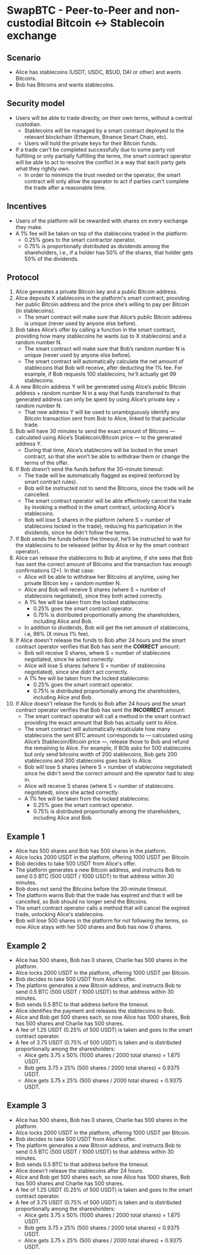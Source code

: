 # SwapBTC - Peer-to-Peer and non-custodial Bitcoin <-> Stablecoin exchange

## Scenario
* Alice has stablecoins (USDT, USDC, BSUD, DAI or other) and wants Bitcoins.
* Bob has Bitcoins and wants stablecoins.

## Security model
* Users will be able to trade directly, on their own terms, without a central custodian.
  - Stablecoins will be managed by a smart contract deployed to the relevant blockchain (Ethereum, Binance Smart Chain, etc).
  - Users will hold the private keys for their Bitcoin funds.
* If a trade can't be completed successfully due to some party not fulfilling or only partially fulfilling the terms, the smart contract operator will be able to act to resolve the conflict in a way that each party gets what they rightly own.
  - In order to minimize the trust needed on the operator, the smart contract will only allow the operator to act if parties can't complete the trade after a reasonable time.

## Incentives
* Users of the platform will be rewarded with shares on every exchange they make.
* A 1% fee will be taken on top of the stablecoins traded in the platform:
    - 0.25% goes to the smart contractor operator.
    - 0.75% is proportionally distributed as dividends among the shareholders, i.e., if a holder has 50% of the shares, that holder gets 50% of the dividends.

## Protocol
 1. Alice generates a private Bitcoin key and a public Bitcoin address.
 2. Alice deposits X stablecoins in the platform's smart contract, providing her public Bitcoin address and the price she’s willing to pay per Bitcoin (in stablecoins).
    - The smart contract will make sure that Alice’s public Bitcoin address is unique (never used by anyone else before).
 3. Bob takes Alice’s offer by calling a function in the smart contract, providing how many stablecoins he wants (up to X stablecoins) and a random number N.
    - The smart contract will make sure that Bob’s random number N is unique (never used by anyone else before).
    - The smart contract will automatically calculate the net amount of stablecoins that Bob will receive, after deducting the 1% fee. For example, if Bob requests 100 stablecoins, he'll actually get 99 stablecoins.
 4. A new Bitcoin address Y will be generated using Alice’s public Bitcoin address + random number N in a way that funds transferred to that generated address can only be  spent by using Alice’s private key + random number N.
    - That new address Y will be used to unambiguously identify any Bitcoin transaction sent from Bob to Alice, linked to that particular trade.
 5. Bob will have 30 minutes to send the exact amount of Bitcoins — calculated using Alice’s Stablecoin/Bitcoin price — to the generated address Y.
    - During that time, Alice’s stablecoins will be locked in the smart contract, so that she won’t be able to withdraw them or change the terms of the offer.
 6. If Bob doesn’t send the funds before the 30-minute timeout:
    - The trade will be automatically flagged as expired (enforced by smart contract rules).
    - Bob will be instructed not to send the Bitcoins, since the trade will be cancelled.
    - The smart contract operator will be able effectively cancel the trade by invoking a method in the smart contract, unlocking Alice's stablecoins.
    - Bob will lose S shares in the platform (where S = number of stablecoins locked in the trade), reducing his participation in the dividends, since he didn't follow the terms.
 7. If Bob sends the funds before the timeout, he’ll be instructed to wait for the stablecoins to be released (either by Alice or by the smart contract operator).
 8. Alice can release the stablecoins to Bob at anytime, if she sees that Bob has sent the correct amount of Bitcoins and the transaction has enough confirmations (2+). In that case:
    - Alice will be able to withdraw her Bitcoins at anytime, using her private Bitcon key + random number N.
    - Alice and Bob will receive S shares (where S = number of stablecoins negotiated), since they both acted correctly.
    - A 1% fee will be taken from the locked stablecoins:
      * 0.25% goes the smart contract operator.
      * 0.75% is distributed proportionally among the shareholders, including Alice and Bob.
    - In addition to dividends, Bob will get the net amount of stablecoins, i.e, 99% (X minus 1% fee).
 9. If Alice doesn't release the funds to Bob after 24 hours and the smart contract operator verifies that Bob has sent the **CORRECT** amount:
    - Bob will receive S shares, where S = number of stablecoins negotiated, since he acted correctly.
    - Alice will lose S shares (where S = number of stablecoins negotiated), since she didn't act correctly.
    - A 1% fee will be taken from the locked stablecoins:
      * 0.25% goes the smart contract operator.
      * 0.75% is distributed proportionally among the shareholders, including Alice and Bob.
10. If Alice doesn't release the funds to Bob after 24 hours and the smart contract operator verifies that Bob has sent the **INCORRECT** amount:
    - The smart contract operator will call a method in the smart contract providing the exact amount that Bob has actually sent to Alice.
    - The smart contract will automatically recalculate how many stablecoins the sent BTC amount corresponds to — calculated using Alice’s Stablecoin/Bitcoin price —, release those to Bob and refund the remaining to Alice. For example, if BOb asks for 500 stablecoins but only send bitcoins wotth of 200 stablecoins, Bob gets 200 stablecoins and 300 stablecoins goes back to Alice.
    - Bob will lose S shares (where S = number of stablecoins negotiated) since he didn't send the correct amount and the operator had to step in.
    - Alice will receive S shares (where S = number of stablecoins negotiated), since she acted correctly.
    - A 1% fee will be taken from the locked stablecoins:
      * 0.25% goes the smart contract operator.
      * 0.75% is distributed proportionally among the shareholders, including Alice and Bob.


## Example 1
* Alice has 500 shares and Bob has 500 shares in the platform.
* Alice locks 2000 USDT in the platform, offering 1000 USDT per Bitcoin.
* Bob decides to take 500 USDT from Alice's offer.
* The platform generates a new Bitcoin address, and instructs Bob to send 0.5 BTC (500 USDT / 1000 USDT) to that address within 30 minutes.
* Bob does not send the Bitcoins before the 30-minute timeout.
* The platform warns Bob that the trade has expired and that it will be cancelled, so Bob should no longer send the Bitcoins.
* The smart contract operator calls a method that will cancel the expired trade, unlocking Alice's stablecoins.
* Bob will lose 500 shares in the platform for not following the terms, so now Alice stays with her 500 shares and Bob has now 0 shares.

## Example 2
* Alice has 500 shares, Bob has 0 shares, Charlie has 500 shares in the platform.
* Alice locks 2000 USDT in the platform, offering 1000 USDT per Bitcoin.
* Bob decides to take 500 USDT from Alice's offer.
* The platform generates a new Bitcoin address, and instructs Bob to send 0.5 BTC (500 USDT / 1000 USDT) to that address within 30 minutes.
* Bob sends 0.5 BTC to that address before the timeout.
* Alice identifies the payment and releases the stablecoins to Bob.
* Alice and Bob get 500 shares each, so now Alice has 1000 shares, Bob has 500 shares and Charlie has 500 shares.
* A fee of 1.25 USDT (0.25% of 500 USDT) is taken and goes to the smart contract operator.
* A fee of 3.75 USDT (0.75% of 500 USDT) is taken and is distributed proportionally among the sharesholders:
  - Alice gets 3.75 x 50% (1000 shares / 2000 total shares) = 1.875 USDT.
  - Bob gets 3.75 x 25% (500 shares / 2000 total shares) = 0.9375 USDT.
  - Alice gets 3.75 x 25% (500 shares / 2000 total shares) = 0.9375 USDT.
  
## Example 3
* Alice has 500 shares, Bob has 0 shares, Charlie has 500 shares in the platform.
* Alice locks 2000 USDT in the platform, offering 1000 USDT per Bitcoin.
* Bob decides to take 500 USDT from Alice's offer.
* The platform generates a new Bitcoin address, and instructs Bob to send 0.5 BTC (500 USDT / 1000 USDT) to that address within 30 minutes.
* Bob sends 0.5 BTC to that address before the timeout.
* Alice doesn't release the stablecoins after 24 hours.
* Alice and Bob get 500 shares each, so now Alice has 1000 shares, Bob has 500 shares and Charlie has 500 shares.
* A fee of 1.25 USDT (0.25% of 500 USDT) is taken and goes to the smart contract operator.
* A fee of 3.75 USDT (0.75% of 500 USDT) is taken and is distributed proportionally among the sharesholders:
  - Alice gets 3.75 x 50% (1000 shares / 2000 total shares) = 1.875 USDT.
  - Bob gets 3.75 x 25% (500 shares / 2000 total shares) = 0.9375 USDT.
  - Alice gets 3.75 x 25% (500 shares / 2000 total shares) = 0.9375 USDT.
  

